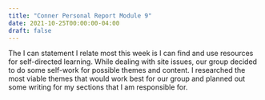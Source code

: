 ```yaml
---
title: "Conner Personal Report Module 9"
date: 2021-10-25T00:00:00-04:00
draft: false
---
```

The I can statement I relate most this week is I can find and use resources for self-directed learning. While dealing with site issues, our group decided to do some self-work for possible themes and content. I researched the most viable themes that would work best for our group and planned out some writing for my sections that I am responsible for.
